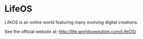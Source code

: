 # LifeOS
LifeOS is an online world featuring many evolving digital creations.

See the official website at:
http://life.worldsowisdom.com/LifeOS/
